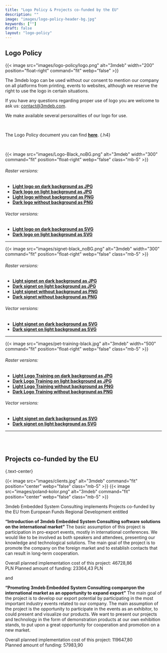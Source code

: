```yaml
---
title: "Logo Policy & Projects co-funded by the EU"
description: ""
image: "images/logo-policy-header-bg.jpg"
keywords: [""]
draft: false
layout: "logo-policy"
---
```


## Logo **Policy**


{{< image src="images/logo-policy/logo.png" alt="3mdeb" width="200" position="float-right" command="fit" webp="false" >}}

The 3mdeb logo can be used without our consent to mention our company on all platforms from printing, events to websites, although we reserve the right to use the logo in certain situations.

If you have any questions regarding proper use of logo you are welcome to ask us: [contact@3mdeb.com](mailto:contact@3mdeb.com).

We make available several personalities of our logo for use.

<br>

The Logo Policy document you can find [**here**](https://cloud.3mdeb.com/index.php/s/qTosp39fQPjg4ot).
{.h4}

<br>

{{< image src="images/Logo-Black_noBG.png" alt="3mdeb" width="300" command="fit" position="float-right"  webp="false" class="mb-5" >}}

###### Raster versions:
* [**Light logo on dark background as JPG**](https://cloud.3mdeb.com/index.php/s/H3n3rZwaEpZcXDS)
* [**Dark logo on light background as JPG**](https://cloud.3mdeb.com/index.php/s/Xoobn5LmzbFSrJe)
* [**Light logo without background as PNG**](https://cloud.3mdeb.com/index.php/s/P9nCCDJiCmDjy3P)
* [**Dark logo without background as PNG**](https://cloud.3mdeb.com/index.php/s/WSyXYRm4kxwjcq6)


###### Vector versions:
* [**Light logo on dark background as SVG**](https://cloud.3mdeb.com/index.php/s/zqdSdqZdbHf9zMd)
* [**Dark logo on light background as SVG**](https://cloud.3mdeb.com/index.php/s/j3nqzpgFCS4ENYN)

<hr class="separator mb-5">

{{< image src="images/signet-black_noBG.png" alt="3mdeb" width="300" command="fit" position="float-right"  webp="false" class="mb-5" >}}

###### Raster versions:
* [**Light signet on dark background as JPG**](https://cloud.3mdeb.com/index.php/s/j3Mn63WwtbkNbFw)
* [**Dark signet on light background as JPG**](https://cloud.3mdeb.com/index.php/s/b92HPNNX9zRA3wH)
* [**Light signet without background as PNG**](https://cloud.3mdeb.com/index.php/s/iXgpFE9p3r2f5jK)
* [**Dark signet without background as PNG**](https://cloud.3mdeb.com/index.php/s/2e9gpxpPXojCnAZ)

###### Vector versions:
* [**Light signet on dark background as SVG**](https://cloud.3mdeb.com/index.php/s/nisJGMdaYmG24ZT)
* [**Dark signet on light background as SVG**](https://cloud.3mdeb.com/index.php/s/s77sZrK4ztgwnTf)

<hr class="separator mb-5">

{{< image src="images/pet-training-black.jpg" alt="3mdeb" width="500" command="fit" position="float-right"  webp="false" class="mb-5" >}}

###### Raster versions:
* [**Light Logo Training on dark background as JPG**](https://cloud.3mdeb.com/index.php/s/GPdTmPskfq9wrSp)
* [**Dark Logo Training on light background as JPG**](https://cloud.3mdeb.com/index.php/s/xKme2xCdgDHMYBk)
* [**Light Logo Training without background as PNG**](https://cloud.3mdeb.com/index.php/s/8nWjBtdxeQPZeXd)
* [**Dark Logo Training without background as PNG**](https://cloud.3mdeb.com/index.php/s/TtFfDSZYt9RTyYY)

###### Vector versions:
* [**Light signet on dark background as SVG**](https://cloud.3mdeb.com/index.php/s/qRJnLGZ4odcfG9r)
* [**Dark signet on light background as SVG**](https://cloud.3mdeb.com/index.php/s/qmYyzLD8eCk2ioQ)

<hr class="separator mb-5">
<br><br>

## Projects **co-funded by the EU**
{.text-center}

{{< image src="images/clients.jpg" alt="3mdeb" command="fit" position="center" webp="false" class="mb-5" >}}
{{< image src="images/poland-kolor.png" alt="3mdeb" command="fit" position="center" webp="false" class="mb-5" >}}

<div class="text-center">
3mdeb Embedded System Consulting implements Projects co-funded by the EU from European Funds Regional Development entitled

**“Introduction of 3mdeb Embedded System Consulting software solutions on the international market”**
The basic assumption of this project is participation in pro-export events, mostly in international conferences. We would like to be involved as both speakers and attendees, presenting our knowledge and technological solutions. The main goal of the project is to promote the company on the foreign market and to establish contacts that can result in long-term cooperation.

Overall planned implementation cost of this project: 46728,86 <br/> PLN Planned amount of funding: 23364,43 PLN

and

**“Promoting 3mdeb Embedded System Consulting companyon the international market as an opportunity to expand export”**
The main goal of the project is to develop our export potential by participating in the most important industry events related to our company. The main assumption of the project is the opportunity to participate in the events as an exhibitor, to could present and visualize our products. We want to present our projects and technology in the form of demonstration products at our own exhibition stands, to put upon a great opportunity for cooperation and promotion on a new market.

Overall planned implementation cost of this project: 119647,80 <br/> Planned amount of funding: 57983,90
<div/>